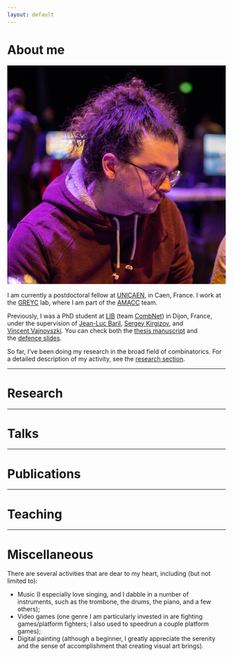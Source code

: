 ```yaml
---
layout: default
---
```


<div id="about">
  <h1>About me</h1>
</div>

<div>
<div class="ma-tronche"><img src="/img/ma-tronche.jpg"></div>
<p>I am currently a postdoctoral fellow at <a href="https://welcome.unicaen.fr/">UNICAEN</a>, in Caen, France. I work at the <a href="https://www.greyc.fr/en/home/">GREYC</a> lab, where I am part of the <a href="https://www.greyc.fr/en/equipes/amacc-2/">AMACC</a> team.</p>

<p>Previously, I was a PhD student at <a href="https://lib.u-bourgogne.fr/en/home-page">LIB</a> (team <a href="https://lib.u-bourgogne.fr/combinatoire-et-reseaux">CombNet</a>) in Dijon, France, under the supervision of <a href="http://jl.baril.u-bourgogne.fr/"><nobr>Jean-Luc Baril</nobr></a>, <a href="https://kirgizov.link/"><nobr>Sergey Kirgizov</nobr></a>, and <a href="http://v.vincent.u-bourgogne.fr/"><nobr>Vincent Vajnovszki</nobr></a>. You can check both the <a href="https://hal.science/tel-04791004v3">thesis manuscript</a> and <nobr>the <a href="/pdf/diapoSoutenance.pdf">defence slides</a></nobr>.</p>

<p>So far, I’ve been doing my research in the broad field of combinatorics. For a detailed description of my activity, see the <a href="index.html#research">research section</a>.</p>
</div>

* * *

<div id="research">
  <h1>Research</h1>
</div>

* * *

<div id="talks">
  <h1>Talks</h1>
</div>

* * *

<div id="publications">
  <h1>Publications</h1>
</div>

* * *

<div id="teaching">
  <h1>Teaching</h1>
</div>

* * *

<div id="misc">
  <h1>Miscellaneous</h1>
</div>

There are several activities that are dear to my heart, including (but not limited to):
* Music (I especially love singing, and I dabble in a number of instruments, such as the trombone, the drums, the piano, and a few others);
* Video games (one genre I am particularly invested in are fighting games/platform fighters; I also used to speedrun a couple platform games);
* Digital painting (although a beginner, I greatly appreciate the serenity and the sense of accomplishment that creating visual art brings).
